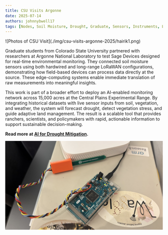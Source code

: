 ```yaml
---
title: CSU Visits Argonne
date: 2025-07-14
authors: johnnybwell17
tags: [Nodes, Soil Moisture, Drought, Graduate, Sensors, Instruments, LoRaWAN, CSU]
---
```


<div className="mb-8">
  <div className="md:float-right md:max-w-xs md:ml-8 md:mb-2 h-48 w-96 object-cover ">
    ![Photos of CSU Visit](./img/csu-visits-argonne-2025/hairik1.png)
  </div>

  Graduate students from Colorado State University partnered with researchers at Argonne National Laboratory to test Sage Devices designed for real-time environmental monitoring. They connected soil moisture sensors using both hardwired and long-range LoRaWAN configurations, demonstrating how field-based devices can process data directly at the source. These edge-computing systems enable immediate translation of raw measurements into meaningful insights.
</div>

This work is part of a broader effort to deploy an AI-enabled monitoring network across 15,000 acres at the Central Plains Experimental Range. By integrating historical datasets with live sensor inputs from soil, vegetation, and weather, the system will forecast drought, detect vegetation stress, and guide adaptive land management. The result is a scalable tool that provides ranchers, scientists, and policymakers with rapid, actionable information to support sustainable decision-making.

<!-- truncate -->

**Read more at [AI for Drought Mitigation](/use-cases/ai-drought-mitigation).**

![Photos of CSU Sensor](./img/csu-visits-argonne-2025/csu_sm_sensor.png)
